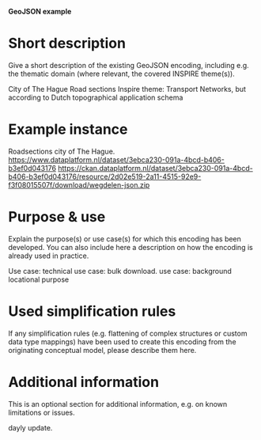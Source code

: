 
**GeoJSON example**

# Short description
Give a short description of the existing GeoJSON encoding, including e.g. 
the thematic domain (where relevant, the covered INSPIRE theme(s)).

City of The Hague Road sections
Inspire theme: Transport Networks, but according to Dutch topographical application schema

# Example instance

Roadsections city of The Hague.
https://www.dataplatform.nl/dataset/3ebca230-091a-4bcd-b406-b3ef0d043176
https://ckan.dataplatform.nl/dataset/3ebca230-091a-4bcd-b406-b3ef0d043176/resource/2d02e519-2a11-4515-92e9-f3f08015507f/download/wegdelen-json.zip


# Purpose & use
Explain the purpose(s) or use case(s) for which this encoding has been developed.
You can also include here a description on how the encoding is already used 
in practice.

Use case: 
technical use case: bulk download.
use case: background locational purpose

# Used simplification rules
If any simplification rules (e.g. flattening of complex structures or custom data type
mappings) have been used to create this encoding from the originating conceptual
model, please describe them here.

# Additional information
This is an optional section for additional information, e.g. on known limitations or
issues.

dayly update.
